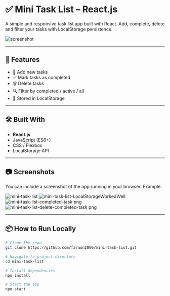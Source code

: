# ✅ Mini Task List – React.js

A simple and responsive task list app built with React. Add, complete, delete and filter your tasks with LocalStorage persistence.

![screenshot](./screenshot.png)

---

## 🚀 Features

- 📝 Add new tasks
- ✅ Mark tasks as completed
- 🗑 Delete tasks
- 🔍 Filter by completed / active / all
- 💾 Stored in LocalStorage

---

## 🛠 Built With

- **React.js**
- JavaScript (ES6+)
- CSS / Flexbox
- LocalStorage API

---

## 📷 Screenshots

You can include a screenshot of the app running in your browser. Example:

![mini-task-list](https://github.com/user-attachments/assets/bfe7f336-d296-45d8-b840-9460cd9529ed)
![mini-task-list-LocalStorageWorkedWell](https://github.com/user-attachments/assets/4c29df3e-98f7-45b1-971a-f687cb1718f2)
![mini-task-list-completed-task png](https://github.com/user-attachments/assets/9abf6ced-ad9b-47c7-bfe5-02a135235add)
![mini-task-list-delete-completed-task png](https://github.com/user-attachments/assets/87998190-ff88-4ef0-8e97-8baeeb4d1822)


---

## 📦 How to Run Locally

```bash
# Clone the repo
git clone https://github.com/faraon2000/mini-task-list.git

# Navigate to project directory
cd mini-task-list

# Install dependencies
npm install

# Start the app
npm start
